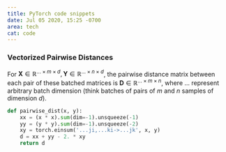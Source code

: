 ```yaml
---
title: PyTorch code snippets
date: Jul 05 2020, 15:25 -0700
area: tech
cat: code
---
```


### Vectorized Pairwise Distances

For $\mathbf{X} \in \mathbb{R}^{... \times m \times d}, \mathbf{Y} \in \mathbb{R}^{... \times n \times d}$, the pairwise distance matrix between each pair of these batched matrices is $\mathbf{D} \in \mathbb{R}^{... \times m \times n}$, where ... represent arbitrary batch dimension (think batches of pairs of $m$ and $n$ samples of dimension $d$).

```python
def pairwise_dist(x, y):
    xx = (x * x).sum(dim=-1).unsqueeze(-1)
    yy = (y * y).sum(dim=-1).unsqueeze(-2)
    xy = torch.einsum('...ji,...ki->...jk', x, y)
    d = xx + yy - 2. * xy
    return d
```
